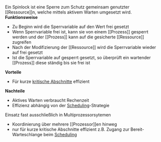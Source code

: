 Ein Spinlock ist eine Sperre zum Schutz gemeinsam genutzter [[Ressource]]n, welche mittels aktivem Warten umgesetzt wird.
**Funktionsweise**
- Zu Beginn wird die Sperrvariable auf den Wert frei gesetzt
- Wenn Sperrvariable frei ist, kann sie von einem [[Prozess]] gesperrt werden und der [[Prozess]] kann auf die gesicherte [[Ressource]] zugreifen
- Nach der Modifizierung der [[Ressource]] wird die Sperrvariable wieder auf frei gesetzt
- Ist die Sperrvariable auf gesperrt gesetzt, so überprüft ein wartender [[Prozess]] diese ständig bis sie frei ist

 **Vorteile**
 - Für kurze [kritische Abschnitte](Kritischer%20Abschnitt) effizient 
 
 **Nachteile**
 - Aktives Warten verbraucht Rechenzeit
 - Effizienz abhängig von der [Scheduling](Scheduler)-Strategie

Einsatz fast ausschließlich in Multiprozessorsytemen 
- Koordinierung über mehrere [[Prozessor]]en hinweg 
- nur für kurze kritische Abschnitte effizient  z.B. Zugang zur Bereit-Warteschlange beim [Scheduling](Scheduler)